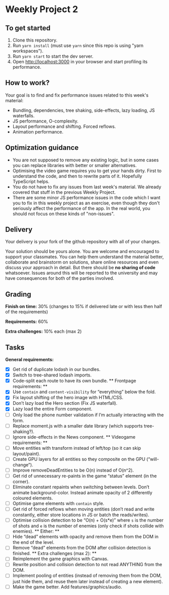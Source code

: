 # Weekly Project 2

## To get started

1. Clone this repository.
2. Run `yarn install` (must use `yarn` since this repo is using "yarn workspaces").
3. Run `yarn start` to start the dev server.
4. Open [http://localhost:3000](http://localhost:3000) in your browser and start profiling its performance.

## How to work?

Your goal is to find and fix performance issues related to this week's material: 

- Bundling, dependencies, tree shaking, side-effects, lazy loading, JS waterfalls.
- JS performance, O-complexity.
- Layout performance and shifting. Forced reflows.
- Animation performance.

## Optimization guidance

- You are not supposed to remove any existing logic, but in some cases you can replace libraries with better or smaller alternatives.
- Optimising the video game requires you to get your hands dirty. First to understand the code, and then to rewrite parts of it. Hopefully TypeScript helps. 
- You do not have to fix any issues from last week's material. We already covered that stuff in the previous Weekly Project.
- There are some minor JS performance issues in the code which I want you to fix in this weekly project as an exercise, even though they don't seriously affect the performance of the app. In the real world, you should not focus on these kinds of "non-issues".

## Delivery

Your delivery is your fork of the github repository with all of your changes.

Your solution should be yours alone. You are welcome and encouraged to support your classmates. You can help them understand the material better, collaborate and brainstorm on solutions, share online resources and even discuss your approach in detail. But there should be **no sharing of code** whatsoever. Issues around this will be reported to the university and may have consequences for both of the parties involved.

## Grading

**Finish on time:** 30% (changes to 15% if delivered late or with less then half of the requirements)

**Requirements:** 60%

**Extra challenges:** 10% each (max 2)


## Tasks

**General requirements:**
- [x] Get rid of duplicate lodash in our bundles.
- [x] Switch to tree-shared lodash imports.
- [x] Code-split each route to have its own bundle.
** Frontpage requirements: **
- [x] Use `contain` and `content-visibility` for “everything” below the fold. 
- [x] Fix layout shifting of the hero image with HTML/CSS.
- [x] Don’t lazy load the Hero section (Fix JS waterfall).
- [x] Lazy load the entire Form component.
- [ ] Only load the phone number validation if I’m actually interacting with the form.
- [ ] Replace moment.js with a smaller date library (which supports tree-shaking?).
- [ ] Ignore side-effects in the News component.
** Videogame requirements: **
- [ ]  Move entities with transform instead of left/top (so it can skip layout/paint).
- [ ]  Create GPU layers for all entities so they composite on the GPU (“will-change”).
- [ ]  Improve removeDeadEntities to be O(n) instead of O(n^2).
- [ ]  Get rid of unnecessary re-paints in the game “status” element (in the corner).
- [ ]  Eliminate constant repaints when switching between levels. Don’t animate background-color. Instead animate opacity of 2 differently coloured elements.
- [ ]  Optimise game elements with `contain` style.
- [ ]  Get rid of forced reflows when moving entities (don’t read and write constantly, either store locations in JS or batch the reads/writes).
- [ ]  Optimise collision detection to be “O(n) + O(s*e)” where `s` is the number of shots and `e` is the number of enemies (only check if shots collide with enemies).
** Either: **
- [ ]  Hide “dead” elements with opacity and remove them from the DOM in the end of the level.
- [ ]  Remove “dead” elements from the DOM after collision detection is finished.
** Extra challenges (max 2): **
- [ ] Reimplement the game graphics with Canvas.
- [ ] Rewrite position and collision detection to not read ANYTHING from the DOM.
- [ ] Implement pooling of entities (instead of removing them from the DOM, just hide them, and reuse them later instead of creating a new element).
- [ ] Make the game better. Add features/graphics/audio.